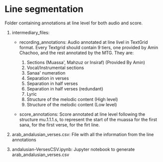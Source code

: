 # Line segmentation

Folder containing annotations at line level for both audio and score.

1. intermediary_files:
	- recording_annotations: Audio annotated at line livel in TextGrid format. Every Textgrid should contain 9 tiers, one provided by Amin 		Chachoo, and the rest annotated by the MTG. They are:
      1. Sections (Muassa', Mahzuz or Insiraf) (Provided By Amin)
      2. Vocal/Instrumental sections
      3. Sanaa' numeration
      4. Separation in verses
      5. Separation in half verses
      6. Separation in half verses (redundant)
      7. Lyric
      8. Structure of the melodic content (High level)
      9. Structure of the melodic content (Low level)

	- score_annotations: Score annotated at line level following the structure mu.1.1.1.s, to represent the start of the muassa for the 	first sana, for the first verse, for the firt line.

2. arab_andalusian_verses.csv: File with all the information from the line annotations
3. andalusian-VersesCSV.ipynb: Jupyter notebook to generate arab_andalusian_verses.csv
